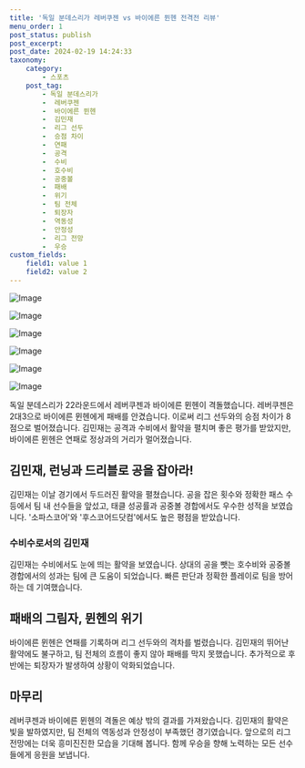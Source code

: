 ```yaml
---
title: '독일 분데스리가 레버쿠젠 vs 바이에른 뮌헨 전격전 리뷰'
menu_order: 1
post_status: publish
post_excerpt: 
post_date: 2024-02-19 14:24:33
taxonomy:
    category:
        - 스포츠
    post_tag:
        - 독일 분데스리가
        -  레버쿠젠
        -  바이에른 뮌헨
        -  김민재
        -  리그 선두
        -  승점 차이
        -  연패
        -  공격
        -  수비
        -  호수비
        -  공중볼
        -  패배
        -  위기
        -  팀 전체
        -  퇴장자
        -  역동성
        -  안정성
        -  리그 전망
        -  우승
custom_fields:
    field1: value 1
    field2: value 2
---
```


![Image](https://imgnews.pstatic.net/image/088/2024/02/19/0000862919_001_20240219122401196.jpg?type=w647)

![Image](https://imgnews.pstatic.net/image/088/2024/02/19/0000862919_002_20240219122401250.jpg?type=w647)

![Image](https://imgnews.pstatic.net/image/088/2024/02/19/0000862919_003_20240219122401300.jpg?type=w647)

![Image](https://imgnews.pstatic.net/image/088/2024/02/19/0000862919_004_20240219122401346.jpg?type=w647)

![Image](https://imgnews.pstatic.net/image/088/2024/02/19/0000862919_005_20240219122401395.jpg?type=w647)

![Image](https://imgnews.pstatic.net/image/088/2024/02/19/0000862919_006_20240219122401445.jpg?type=w647)

독일 분데스리가 22라운드에서 레버쿠젠과 바이에른 뮌헨이 격돌했습니다. 레버쿠젠은 2대3으로 바이에른 뮌헨에게 패배를 안겼습니다. 이로써 리그 선두와의 승점 차이가 8점으로 벌어졌습니다. 김민재는 공격과 수비에서 활약을 펼치며 좋은 평가를 받았지만, 바이에른 뮌헨은 연패로 정상과의 거리가 멀어졌습니다.
## 김민재, 런닝과 드리블로 공을 잡아라!
김민재는 이날 경기에서 두드러진 활약을 펼쳤습니다. 공을 잡은 횟수와 정확한 패스 수 등에서 팀 내 선수들을 앞섰고, 태클 성공률과 공중볼 경합에서도 우수한 성적을 보였습니다. '소파스코어'와 '후스코어드닷컴'에서도 높은 평점을 받았습니다.
### 수비수로서의 김민재
김민재는 수비에서도 눈에 띄는 활약을 보였습니다. 상대의 공을 뺏는 호수비와 공중볼 경합에서의 성과는 팀에 큰 도움이 되었습니다. 빠른 판단과 정확한 플레이로 팀을 방어하는 데 기여했습니다.
## 패배의 그림자, 뮌헨의 위기
바이에른 뮌헨은 연패를 기록하며 리그 선두와의 격차를 벌렸습니다. 김민재의 뛰어난 활약에도 불구하고, 팀 전체의 흐름이 좋지 않아 패배를 막지 못했습니다. 추가적으로 후반에는 퇴장자가 발생하여 상황이 악화되었습니다.
## 마무리
레버쿠젠과 바이에른 뮌헨의 격돌은 예상 밖의 결과를 가져왔습니다. 김민재의 활약은 빛을 발하였지만, 팀 전체의 역동성과 안정성이 부족했던 경기였습니다. 앞으로의 리그 전망에는 더욱 흥미진진한 모습을 기대해 봅니다. 함께 우승을 향해 노력하는 모든 선수들에게 응원을 보냅니다.

